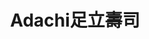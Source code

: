 ---
title: "Adachi足立壽司"
description: "Adachi足立壽司"
layout: shop
keywords:
  - 美食競賽
  - 台灣美食
  - 美食精選
datePublished: "2025-06-30"
dateModified: "2025-07-03"
city: "台北市"
district: "信義區"
address: "台北市信義區莊敬路239巷12號"
phone: "0287860126"
geo: "25.029936429348112, 121.56288799534865"
google_map: "https://maps.app.goo.gl/5zp3MoMsGV7c77Rp8"
footinder: "https://footinder.com.tw/%E5%8F%B0%E5%8C%97%E5%B8%82%E4%BF%A1%E7%BE%A9%E5%8D%80/110724/"
official: ""
award:
  - name: "500盤"
    year: "2024"
    entries:
      - dishes:
          - "碳烤鰻魚"
          - "竹筴魚壽司"
          - "鮟鱇魚肝"

---